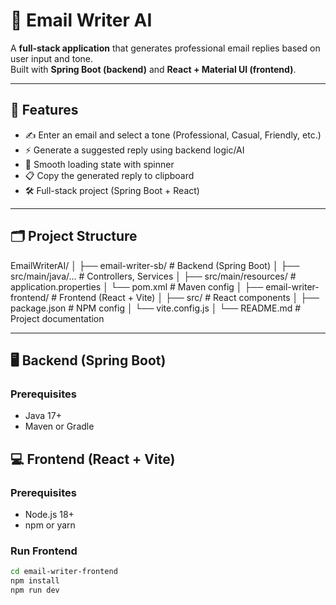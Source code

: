 # 📧 Email Writer AI

A **full-stack application** that generates professional email replies based on user input and tone.  
Built with **Spring Boot (backend)** and **React + Material UI (frontend)**.

---

## 🚀 Features
- ✍️ Enter an email and select a tone (Professional, Casual, Friendly, etc.)
- ⚡ Generate a suggested reply using backend logic/AI
- 🔄 Smooth loading state with spinner
- 📋 Copy the generated reply to clipboard
- 🛠 Full-stack project (Spring Boot + React)

---

## 🗂 Project Structure
EmailWriterAI/
│
├── email-writer-sb/ # Backend (Spring Boot)
│ ├── src/main/java/... # Controllers, Services
│ ├── src/main/resources/ # application.properties
│ └── pom.xml # Maven config
│
├── email-writer-frontend/ # Frontend (React + Vite)
│ ├── src/ # React components
│ ├── package.json # NPM config
│ └── vite.config.js
│
└── README.md # Project documentation

---

## 🖥️ Backend (Spring Boot)

### Prerequisites
- Java 17+
- Maven or Gradle  

## 💻 Frontend (React + Vite)

### Prerequisites
- Node.js 18+
- npm or yarn

### Run Frontend
```bash
cd email-writer-frontend
npm install
npm run dev
